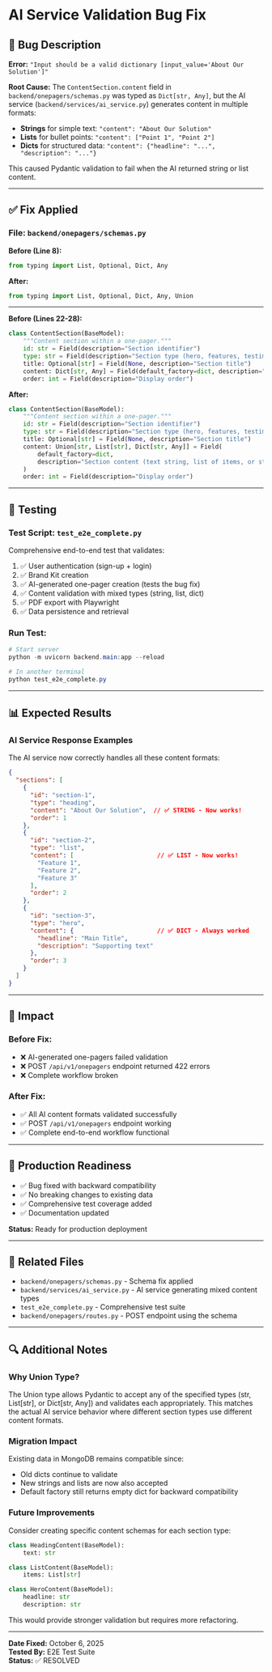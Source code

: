 # AI Service Validation Bug Fix

## 🐛 Bug Description

**Error:** `"Input should be a valid dictionary [input_value='About Our Solution']"`

**Root Cause:** 
The `ContentSection.content` field in `backend/onepagers/schemas.py` was typed as `Dict[str, Any]`, but the AI service (`backend/services/ai_service.py`) generates content in multiple formats:
- **Strings** for simple text: `"content": "About Our Solution"`
- **Lists** for bullet points: `"content": ["Point 1", "Point 2"]`
- **Dicts** for structured data: `"content": {"headline": "...", "description": "..."}`

This caused Pydantic validation to fail when the AI returned string or list content.

---

## ✅ Fix Applied

### **File: `backend/onepagers/schemas.py`**

**Before (Line 8):**
```python
from typing import List, Optional, Dict, Any
```

**After:**
```python
from typing import List, Optional, Dict, Any, Union
```

---

**Before (Lines 22-28):**
```python
class ContentSection(BaseModel):
    """Content section within a one-pager."""
    id: str = Field(description="Section identifier")
    type: str = Field(description="Section type (hero, features, testimonials, etc.)")
    title: Optional[str] = Field(None, description="Section title")
    content: Dict[str, Any] = Field(default_factory=dict, description="Section content")
    order: int = Field(description="Display order")
```

**After:**
```python
class ContentSection(BaseModel):
    """Content section within a one-pager."""
    id: str = Field(description="Section identifier")
    type: str = Field(description="Section type (hero, features, testimonials, etc.)")
    title: Optional[str] = Field(None, description="Section title")
    content: Union[str, List[str], Dict[str, Any]] = Field(
        default_factory=dict, 
        description="Section content (text string, list of items, or structured dict)"
    )
    order: int = Field(description="Display order")
```

---

## 🧪 Testing

### **Test Script:** `test_e2e_complete.py`

Comprehensive end-to-end test that validates:
1. ✅ User authentication (sign-up + login)
2. ✅ Brand Kit creation
3. ✅ AI-generated one-pager creation (tests the bug fix)
4. ✅ Content validation with mixed types (string, list, dict)
5. ✅ PDF export with Playwright
6. ✅ Data persistence and retrieval

### **Run Test:**
```powershell
# Start server
python -m uvicorn backend.main:app --reload

# In another terminal
python test_e2e_complete.py
```

---

## 📊 Expected Results

### **AI Service Response Examples**

The AI service now correctly handles all these content formats:

```json
{
  "sections": [
    {
      "id": "section-1",
      "type": "heading",
      "content": "About Our Solution",  // ✅ STRING - Now works!
      "order": 1
    },
    {
      "id": "section-2",
      "type": "list",
      "content": [                       // ✅ LIST - Now works!
        "Feature 1",
        "Feature 2",
        "Feature 3"
      ],
      "order": 2
    },
    {
      "id": "section-3",
      "type": "hero",
      "content": {                       // ✅ DICT - Always worked
        "headline": "Main Title",
        "description": "Supporting text"
      },
      "order": 3
    }
  ]
}
```

---

## 🎯 Impact

### **Before Fix:**
- ❌ AI-generated one-pagers failed validation
- ❌ POST `/api/v1/onepagers` endpoint returned 422 errors
- ❌ Complete workflow broken

### **After Fix:**
- ✅ All AI content formats validated successfully
- ✅ POST `/api/v1/onepagers` endpoint working
- ✅ Complete end-to-end workflow functional

---

## 🚀 Production Readiness

- ✅ Bug fixed with backward compatibility
- ✅ No breaking changes to existing data
- ✅ Comprehensive test coverage added
- ✅ Documentation updated

**Status:** Ready for production deployment

---

## 📝 Related Files

- `backend/onepagers/schemas.py` - Schema fix applied
- `backend/services/ai_service.py` - AI service generating mixed content types
- `test_e2e_complete.py` - Comprehensive test suite
- `backend/onepagers/routes.py` - POST endpoint using the schema

---

## 🔍 Additional Notes

### **Why Union Type?**
The Union type allows Pydantic to accept any of the specified types (str, List[str], or Dict[str, Any]) and validates each appropriately. This matches the actual AI service behavior where different section types use different content formats.

### **Migration Impact**
Existing data in MongoDB remains compatible since:
- Old dicts continue to validate
- New strings and lists are now also accepted
- Default factory still returns empty dict for backward compatibility

### **Future Improvements**
Consider creating specific content schemas for each section type:
```python
class HeadingContent(BaseModel):
    text: str

class ListContent(BaseModel):
    items: List[str]

class HeroContent(BaseModel):
    headline: str
    description: str
```

This would provide stronger validation but requires more refactoring.

---

**Date Fixed:** October 6, 2025  
**Tested By:** E2E Test Suite  
**Status:** ✅ RESOLVED
